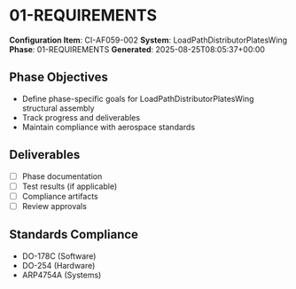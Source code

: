 # 01-REQUIREMENTS

**Configuration Item**: CI-AF059-002
**System**: LoadPathDistributorPlatesWing
**Phase**: 01-REQUIREMENTS
**Generated**: 2025-08-25T08:05:37+00:00

## Phase Objectives
- Define phase-specific goals for LoadPathDistributorPlatesWing structural assembly
- Track progress and deliverables
- Maintain compliance with aerospace standards

## Deliverables
- [ ] Phase documentation
- [ ] Test results (if applicable)
- [ ] Compliance artifacts
- [ ] Review approvals

## Standards Compliance
- DO-178C (Software)
- DO-254 (Hardware)
- ARP4754A (Systems)

